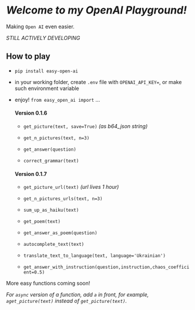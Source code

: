 # _Welcome to my OpenAI Playground!_

Making `Open AI` even easier.

_STILL ACTIVELY DEVELOPING_

## How to play

- `pip install easy-open-ai`
- in your working folder, create `.env` file with `OPENAI_API_KEY=`, or make such environment variable
- enjoy! `from easy_open_ai import` ...

  #### Version 0.1.6

  + `get_picture(text, save=True)` *(as b64_json string)*
  + `get_n_pictures(text, n=3)`
  
  + `get_answer(question)`
  + `correct_grammar(text)`

  #### Version 0.1.7

  + `get_picture_url(text)` *(url lives 1 hour)*
  + `get_n_pictures_urls(text, n=3)`

  + `sum_up_as_haiku(text)`
  + `get_poem(text)`
  + `get_answer_as_poem(question)`
  + `autocomplete_text(text)`
  
  + `translate_text_to_language(text, language='Ukrainian')`
  + `get_answer_with_instruction(question,instruction,chaos_coefficient=0.5)`

More easy functions coming soon!

_For `async` version of a function, add `a` in front, for example, `aget_picture(text)` instead of `get_picture(text)`._
